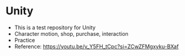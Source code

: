 # Unity

- This is a test repository for Unity
- Character motion, shop, purchase, interaction
- Practice
- Reference: https://youtu.be/v_Y5FH_tCpc?si=ZCwZFMgxyku-BXaf
